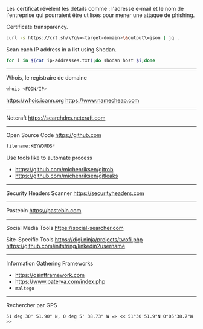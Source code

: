 Les certificat révèlent les détails comme :  l'adresse e-mail et le nom de l'entreprise qui pourraient être utilisés pour mener une attaque de phishing.

Certificate transparency.

```sh
curl -s https://crt.sh/\?q\=<target-domain>\&output\=json | jq .
```

Scan each IP address in a list using Shodan.

```sh
for i in $(cat ip-addresses.txt);do shodan host $i;done
```

---
Whois, le registraire de domaine

```c
whois <FQDN/IP>
```

https://whois.icann.org
https://www.namecheap.com

---
Netcraft
https://searchdns.netcraft.com

---
Open Source Code
https://github.com

```c
filename:KEYWORDS*
```

Use tools like to automate process
- https://github.com/michenriksen/gitrob
- https://github.com/michenriksen/gitleaks

---
Security Headers  Scanner
https://securityheaders.com

---
Pastebin
https://pastebin.com

---
Social Media Tools
https://social-searcher.com

Site-Specific Tools
https://digi.ninja/projects/twofi.php
https://github.com/initstring/linkedin2username

---
Information Gathering Frameworks
- https://osintframework.com
- https://www.paterva.com/index.php
- `maltego`

---
Rechercher par GPS

```SH
51 deg 30' 51.90" N, 0 deg 5' 38.73" W => << 51°30'51.9"N 0°05'38.7"W >>
```

